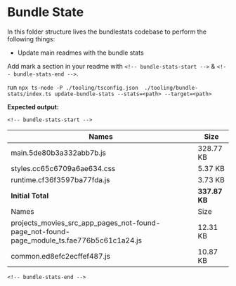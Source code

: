# Bundle State

In this folder structure lives the bundlestats codebase to perform the following things:

- Update main readmes with the bundle stats


Add mark a section in your readme with `<!-- bundle-stats-start -->` & `<!-- bundle-stats-end -->`.

run 
`npx ts-node -P ./tooling/tsconfig.json  ./tooling/bundle-stats/index.ts update-bundle-stats --stats=<path> --target=<path>`

**Expected output:**

`<!-- bundle-stats-start -->`  

| Names             |       Size |  
| ---               | ---        |  
| main.5de80b3a332abb7b.js           | 328.77 KB |  
| styles.cc65c6709a6ae634.css           | 5.37 KB |  
| runtime.cf36f3597ba77fda.js           | 3.73 KB |  
| **Initial Total** | **337.87 KB** |  
| Names             |       Size |  
| projects_movies_src_app_pages_not-found-page_not-found-page_module_ts.fae776b5c61c1a24.js           | 12.31 KB |  
| common.ed8efc2ecffef487.js           | 10.87 KB |  

`<!-- bundle-stats-end -->`
